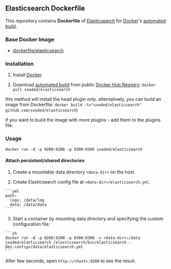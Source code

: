 ## Elasticsearch Dockerfile


This repository contains **Dockerfile** of [Elasticsearch](http://www.elasticsearch.org/) for [Docker](https://www.docker.com/)'s [automated build](https://registry.hub.docker.com/u/dockerfile/elasticsearch/).


### Base Docker Image

* [dockerfile/elasticsearch](http://dockerfile.github.io/#/elasticsearch)


### Installation

1. Install [Docker](https://www.docker.com/).

2. Download [automated build](https://registry.hub.docker.com/u/sxoded/elasticsearch) from public [Docker Hub Registry](https://registry.hub.docker.com/): `docker pull sxoded/elasticsearch`

this method will install the head plugin only. alternatively, you can build an image from Dockerfile:
 `docker build -t="sxoded/elasticsearch" github.com/sxoded/elasticsearch`)

if you want to build the image with more plugins - add them to the plugins file.


### Usage

    docker run -d -p 9200:9200 -p 9300:9300 sxoded/elasticsearch

#### Attach persistent/shared directories

  1. Create a mountable data directory `<data-dir>` on the host.

  2. Create Elasticsearch config file at `<data-dir>/elasticsearch.yml`.

    ```yml
    path:
      logs: /data/log
      data: /data/data
    ```

  3. Start a container by mounting data directory and specifying the custom configuration file:

    ```sh
    docker run -d -p 9200:9200 -p 9300:9300 -v <data-dir>:/data sxoded/elasticsearch /elasticsearch/bin/elasticsearch -Des.config=/data/elasticsearch.yml
    ```

After few seconds, open `http://<host>:9200` to see the result.
